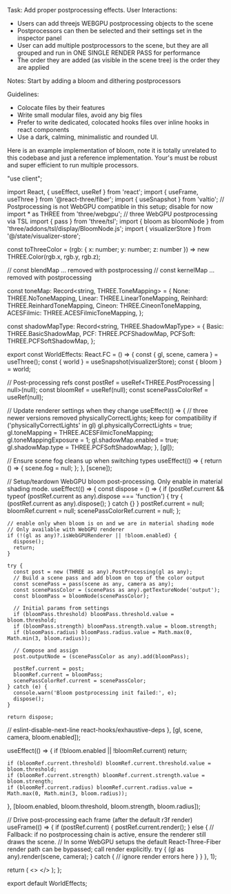 Task: Add proper postprocessing effects.
User Interactions:
 - Users can add threejs WEBGPU postprocessing objects to the scene
 - Postprocessors can then be selected and their settings set in the inspector panel
 - User can add multiple postprocessors to the scene, but they are all grouped and run in ONE SINGLE RENDER PASS for performance
 - The order they are added (as visible in the scene tree) is the order they are applied

Notes: 
Start by adding a bloom and dithering postprocessors


Guidelines:
- Colocate files by their features
- Write small modular files, avoid any big files
- Prefer to write dedicated, colocated hooks files over inline hooks in react components
- Use a dark, calming, minimalistic and rounded UI.

Here is an example implementation of bloom, note it is totally unrelated to this codebase and just a reference implementation. Your's must be robust and super efficient to run multiple processors.

"use client";

import React, { useEffect, useRef } from 'react';
import { useFrame, useThree } from '@react-three/fiber';
import { useSnapshot } from 'valtio';
// Postprocessing is not WebGPU compatible in this setup; disable for now
import * as THREE from 'three/webgpu';
// three WebGPU postprocessing via TSL
import { pass } from 'three/tsl';
import { bloom as bloomNode } from 'three/addons/tsl/display/BloomNode.js';
import { visualizerStore } from '@/state/visualizer-store';

const toThreeColor = (rgb: { x: number; y: number; z: number }) => new THREE.Color(rgb.x, rgb.y, rgb.z);

// const blendMap ... removed with postprocessing
// const kernelMap ... removed with postprocessing

const toneMap: Record<string, THREE.ToneMapping> = {
  None: THREE.NoToneMapping,
  Linear: THREE.LinearToneMapping,
  Reinhard: THREE.ReinhardToneMapping,
  Cineon: THREE.CineonToneMapping,
  ACESFilmic: THREE.ACESFilmicToneMapping,
};

const shadowMapType: Record<string, THREE.ShadowMapType> = {
  Basic: THREE.BasicShadowMap,
  PCF: THREE.PCFShadowMap,
  PCFSoft: THREE.PCFSoftShadowMap,
};

export const WorldEffects: React.FC = () => {
  const { gl, scene, camera } = useThree();
  const { world } = useSnapshot(visualizerStore);
  const { bloom } = world;

  // Post-processing refs
  const postRef = useRef<THREE.PostProcessing | null>(null);
  const bloomRef = useRef<any>(null);
  const scenePassColorRef = useRef<any>(null);

  // Update renderer settings when they change
  useEffect(() => {
  // three newer versions removed physicallyCorrectLights; keep for compatibility
    if ('physicallyCorrectLights' in gl) gl.physicallyCorrectLights = true;
    gl.toneMapping = THREE.ACESFilmicToneMapping;
    gl.toneMappingExposure = 1;
    gl.shadowMap.enabled = true;
    gl.shadowMap.type = THREE.PCFSoftShadowMap;
  }, [gl]);

  // Ensure scene fog cleans up when switching types
  useEffect(() => {
    return () => {
      scene.fog = null;
    };
  }, [scene]);

  // Setup/teardown WebGPU bloom post-processing. Only enable in material shading mode.
  useEffect(() => {
    const dispose = () => {
      if (postRef.current && typeof (postRef.current as any).dispose === 'function') {
        try { (postRef.current as any).dispose(); } catch {}
      }
      postRef.current = null;
      bloomRef.current = null;
      scenePassColorRef.current = null;
    };

    // enable only when bloom is on and we are in material shading mode
    // Only available with WebGPU renderer
    if (!(gl as any)?.isWebGPURenderer || !bloom.enabled) {
      dispose();
      return;
    }

    try {
      const post = new (THREE as any).PostProcessing(gl as any);
      // Build a scene pass and add bloom on top of the color output
      const scenePass = pass(scene as any, camera as any);
      const scenePassColor = (scenePass as any).getTextureNode('output');
      const bloomPass = bloomNode(scenePassColor);

      // Initial params from settings
      if (bloomPass.threshold) bloomPass.threshold.value = bloom.threshold;
      if (bloomPass.strength) bloomPass.strength.value = bloom.strength;
      if (bloomPass.radius) bloomPass.radius.value = Math.max(0, Math.min(3, bloom.radius));

      // Compose and assign
      post.outputNode = (scenePassColor as any).add(bloomPass);

      postRef.current = post;
      bloomRef.current = bloomPass;
      scenePassColorRef.current = scenePassColor;
    } catch (e) {
      console.warn('Bloom postprocessing init failed:', e);
      dispose();
    }

    return dispose;
  // eslint-disable-next-line react-hooks/exhaustive-deps
  }, [gl, scene, camera, bloom.enabled]);

  useEffect(() => {
    if (!bloom.enabled || !bloomRef.current) return;

    if (bloomRef.current.threshold) bloomRef.current.threshold.value = bloom.threshold;
    if (bloomRef.current.strength) bloomRef.current.strength.value = bloom.strength;
    if (bloomRef.current.radius) bloomRef.current.radius.value = Math.max(0, Math.min(3, bloom.radius));
  }, [bloom.enabled, bloom.threshold, bloom.strength, bloom.radius]);

  // Drive post-processing each frame (after the default r3f render)
  useFrame(() => {
    if (postRef.current) {
      postRef.current.render();
    } else {
      // Fallback: if no postprocessing chain is active, ensure the renderer still draws the scene.
      // In some WebGPU setups the default React-Three-Fiber render path can be bypassed; call render explicitly.
      try {
        (gl as any).render(scene, camera);
      } catch {
        // ignore render errors here
      }
    }
  }, 1);

  return (
    <>
    </>
  );
};

export default WorldEffects;
